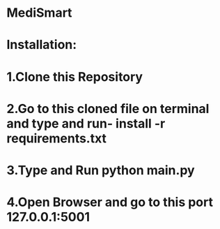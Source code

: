 # MediSmart
# Installation:

# 1.Clone this Repository

# 2.Go to this cloned file on terminal and type and run- install -r requirements.txt

# 3.Type and Run python main.py

# 4.Open Browser and go to this port 127.0.0.1:5001
